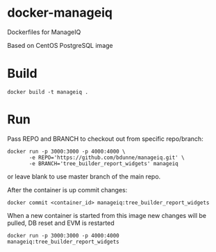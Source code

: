 # docker-manageiq
Dockerfiles for ManageIQ

Based on CentOS PostgreSQL image

# Build

```
docker build -t manageiq .
```

# Run
Pass REPO and BRANCH to checkout out from specific repo/branch:
```
docker run -p 3000:3000 -p 4000:4000 \
       -e REPO='https://github.com/bdunne/manageiq.git' \
       -e BRANCH='tree_builder_report_widgets' manageiq
```

or leave blank to use master branch of the main repo.

After the container is up commit changes:
```
docker commit <container_id> manageiq:tree_builder_report_widgets
```

When a new container is started from this image new changes will be pulled,
DB reset and EVM is restarted
```
docker run -p 3000:3000 -p 4000:4000 manageiq:tree_builder_report_widgets
```